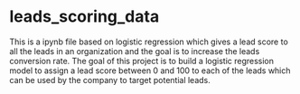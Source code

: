 # leads_scoring_data
This is a ipynb file based on logistic regression which gives a lead score to all the leads in an organization and the goal is to increase the leads conversion rate.
The goal of this project is to build a logistic regression model to assign a lead score between 0 and 100 to each of the leads which can be used by the company to target potential leads. 
